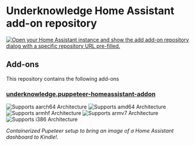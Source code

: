 # Underknowledge Home Assistant add-on repository



<!-- 
https://github.com/Underknowledge/underknowledge.puppeteer-homeassistant-addon
Add-on documentation: <https://developers.home-assistant.io/docs/add-ons>
 -->

[![Open your Home Assistant instance and show the add add-on repository dialog with a specific repository URL pre-filled.](https://my.home-assistant.io/badges/supervisor_add_addon_repository.svg)](https://my.home-assistant.io/redirect/supervisor_add_addon_repository/?repository_url=https%3A%2F%2Fgithub.com%2FUnderknowledge%2Funderknowledge.puppeteer-homeassistant-addon)

## Add-ons

This repository contains the following add-ons

### [underknowledge.puppeteer-homeassistant-addon](./example)

![Supports aarch64 Architecture][aarch64-shield]
![Supports amd64 Architecture][amd64-shield]
![Supports armhf Architecture][armhf-shield]
![Supports armv7 Architecture][armv7-shield]
![Supports i386 Architecture][i386-shield]

_Containerized Pupeteer setup to bring an image of a Home Assistant dashboard to Kindle!._

<!--

Notes to developers after forking or using the github template feature:
- While developing comment out the 'image' key from 'example/config.yaml' to make the supervisor build the addon

  - Remember to put this back when pushing up your changes.
- When you merge to the 'main' branch of your repository a new build will be triggered.
  - Make sure you adjust the 'version' key in 'example/config.yaml' when you do that.
  - Make sure you update 'example/CHANGELOG.md' when you do that.

  - The first time this runs you might need to adjust the image configuration on github container registry to make it public

- Adjust the 'image' key in 'example/config.yaml' so it points to your username instead of 'home-assistant'.

  - This is where the build images will be published to.
- Rename the example directory.

  - The 'slug' key in 'example/config.yaml' should match the directory name.

- Adjust all keys/url's that points to 'home-assistant' to now point to your user/fork.

- Share your repository on the forums https://community.home-assistant.io/c/projects/9
- Do awesome stuff!
 -->

[aarch64-shield]: https://img.shields.io/badge/aarch64-yes-green.svg
[amd64-shield]: https://img.shields.io/badge/amd64-yes-green.svg
[armhf-shield]: https://img.shields.io/badge/armhf-yes-green.svg
[armv7-shield]: https://img.shields.io/badge/armv7-yes-green.svg
[i386-shield]: https://img.shields.io/badge/i386-yes-green.svg
